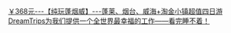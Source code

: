   
[￥368元---【纯玩蓬烟威】---蓬莱、烟台、威海+淘金小镇超值四日游](http://www.dianyue.me/archives/944/v4zyssfxwketlxzn/)  
[DreamTrips为我们提供一个全世界最幸福的工作——看完睡不着！](http://www.dianyue.me/archives/962/wa07f1aa0tac73lh/)